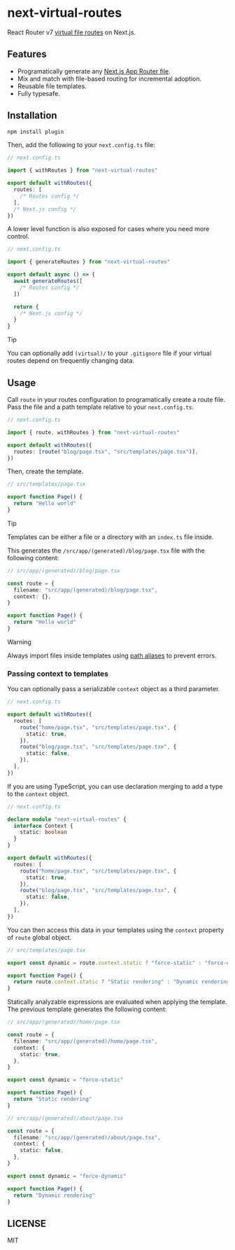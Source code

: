# next-virtual-routes

React Router v7 [virtual file routes](https://www.youtube.com/watch?v=fjTX8hQTlEc&t=730s) on Next.js.

## Features

- Programatically generate any [Next.js App Router file](https://nextjs.org/docs/app/building-your-application/routing#file-conventions).
- Mix and match with file-based routing for incremental adoption.
- Reusable file templates.
- Fully typesafe.

## Installation

```sh
npm install plugin
```

Then, add the following to your `next.config.ts` file:

```ts
// next.config.ts

import { withRoutes } from "next-virtual-routes"

export default withRoutes({
  routes: [
    /* Routes config */
  ],
  /* Next.js config */
})
```

A lower level function is also exposed for cases where you need more control.

```ts
// next.config.ts

import { generateRoutes } from "next-virtual-routes"

export default async () => {
  await generateRoutes([
    /* Routes config */
  ])

  return {
    /* Next.js config */
  }
}
```

> [!TIP]
> You can optionally add `(virtual)/` to your `.gitignore` file if your virtual routes depend on frequently changing data.

## Usage

Call `route` in your routes configuration to programatically create a route file.
Pass the file and a path template relative to your `next.config.ts`.

```ts
// next.config.ts

import { route, withRoutes } from "next-virtual-routes"

export default withRoutes({
  routes: [route("blog/page.tsx", "src/templates/page.tsx")],
})
```

Then, create the template.

```ts
// src/templates/page.tsx

export function Page() {
  return "Hello world"
}
```

> [!TIP]
> Templates can be either a file or a directory with an `index.ts` file inside.

This generates the `/src/app/(generated)/blog/page.tsx` file with the following content:

```ts
// src/app/(generated)/blog/page.tsx

const route = {
  filename: "src/app/(generated)/blog/page.tsx",
  context: {},
}

export function Page() {
  return "Hello world"
}
```

> [!WARNING]
> Always import files inside templates using [path aliases](https://www.typescriptlang.org/tsconfig/#paths) to prevent errors.

### Passing context to templates

You can optionally pass a serializable `context` object as a third parameter.

```ts
// next.config.ts

export default withRoutes({
  routes: [
    route("home/page.tsx", "src/templates/page.tsx", {
      static: true,
    }),
    route("blog/page.tsx", "src/templates/page.tsx", {
      static: false,
    }),
  ],
})
```

If you are using TypeScript, you can use declaration merging to add a type
to the `context` object.

```ts
// next.config.ts

declare module "next-virtual-routes" {
  interface Context {
    static: boolean
  }
}

export default withRoutes({
  routes: [
    route("home/page.tsx", "src/templates/page.tsx", {
      static: true,
    }),
    route("blog/page.tsx", "src/templates/page.tsx", {
      static: false,
    }),
  ],
})
```

You can then access this data in your templates
using the `context` property of `route` global object.

```ts
// src/templates/page.tsx

export const dynamic = route.context.static ? "force-static" : "force-dynamic"

export function Page() {
  return route.context.static ? "Static rendering" : "Dynamic rendering"
}
```

Statically analyzable expressions are evaluated when applying the template.
The previous template generates the following content:

```ts
// src/app/(generated)/home/page.tsx

const route = {
  filename: "src/app/(generated)/home/page.tsx",
  context: {
    static: true,
  },
}

export const dynamic = "force-static"

export function Page() {
  return "Static rendering"
}

// src/app/(generated)/about/page.tsx

const route = {
  filename: "src/app/(generated)/about/page.tsx",
  context: {
    static: false,
  },
}

export const dynamic = "force-dynamic"

export function Page() {
  return "Dynamic rendering"
}
```

## LICENSE

MIT
